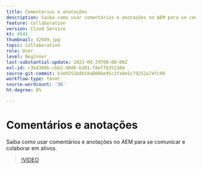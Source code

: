 ```yaml
---
title: Comentários e anotações
description: Saiba como usar comentários e anotações no AEM para se comunicar e colaborar em ativos.
feature: Collaboration
version: Cloud Service
kt: 4541
thumbnail: 32049.jpg
topic: Collaboration
role: User
level: Beginner
last-substantial-update: 2021-09-29T00:00:00Z
exl-id: c3b4366b-cbb2-48d6-b101-78effb35130d
source-git-commit: b3e9251bdb18a008be95c1fa9e5c79252a74fc98
workflow-type: tm+mt
source-wordcount: '36'
ht-degree: 0%

---
```


# Comentários e anotações

Saiba como usar comentários e anotações no AEM para se comunicar e colaborar em ativos.

>[!VIDEO](https://video.tv.adobe.com/v/32049?quality=12&learn=on)
